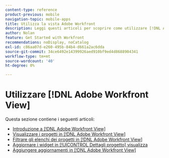 ```yaml
---
content-type: reference
product-previous: mobile
navigation-topic: mobile-apps
title: Utilizza la vista Adobe Workfront
description: Leggi questi articoli per scoprire come utilizzare [!DNL Adobe Workfront] Visualizza.
author: Nolan
feature: Get Started with Workfront
recommendations: noDisplay, noCatalog
exl-id: c86aa07d-e260-495b-84b4-d661a2ac6dda
source-git-commit: 34ce6492e14399926aed910bf9ed4d8688904341
workflow-type: tm+mt
source-wordcount: '40'
ht-degree: 0%

---
```


# Utilizzare [!DNL Adobe Workfront View]

Questa sezione contiene i seguenti articoli:

* [Introduzione a [!DNL Adobe Workfront View]](../../../workfront-basics/mobile-apps/using-workfront-view/get-started-with-workfront-view.md)
* [Visualizzare i progetti in [!DNL Adobe Workfront View]](../../../workfront-basics/mobile-apps/using-workfront-view/display-projects-in-wokrfont-view.md)
* [Filtrare gli elenchi dei progetti in [!DNL Adobe Workfront View]](../../../workfront-basics/mobile-apps/using-workfront-view/filter-project-lists-in-workfront-view.md)
* [Aggiornare i widget in [!UICONTROL Dettagli progetto] visualizza](../../../workfront-basics/mobile-apps/using-workfront-view/update-widgets-in-workfront-view.md)
* [Aggiungere aggiornamenti in [!DNL Adobe Workfront View]](../../../workfront-basics/mobile-apps/using-workfront-view/add-updates-in-workfront-view.md)
